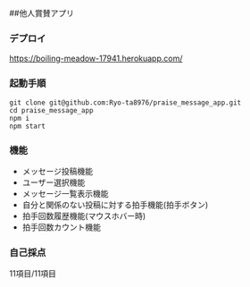 ##他人賞賛アプリ

### デプロイ
https://boiling-meadow-17941.herokuapp.com/

### 起動手順
```
git clone git@github.com:Ryo-ta8976/praise_message_app.git
cd praise_message_app
npm i
npm start
```

### 機能
- メッセージ投稿機能
- ユーザー選択機能
- メッセージ一覧表示機能
- 自分と関係のない投稿に対する拍手機能(拍手ボタン)
- 拍手回数履歴機能(マウスホバー時)
- 拍手回数カウント機能

### 自己採点
11項目/11項目

